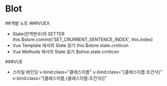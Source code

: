 # Blot


##개발 노트
###VUEX
- State(전역변수)의 SETTER
    this.$store.commit('SET_CRURRENT_SENTENCE_INDEX', this.index)
- Vue Template 에서의 State 읽기
    this.$store.state.crntIcon
- Vue Methods 에서의 State 읽기
    $stroe.state.crntIcon

###VUE
- 스타일 바인딩
    v-bind:class="클래스이름"
    v-bind:class="{클래스이름:조건식}"
    v-bind:class="[클래스이름,{클래스이름:조건식}]"
